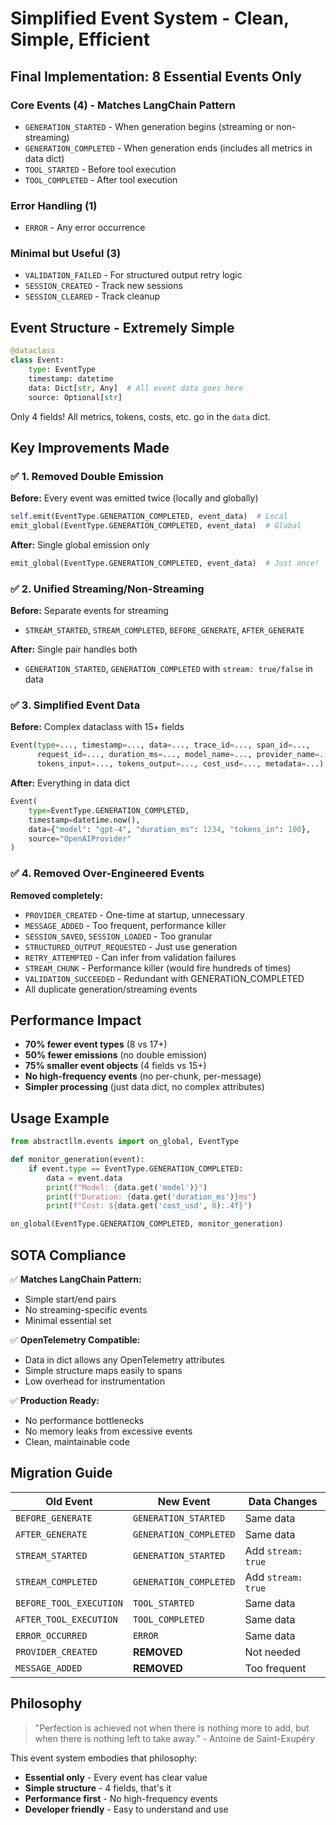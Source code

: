 # Simplified Event System - Clean, Simple, Efficient

## Final Implementation: 8 Essential Events Only

### **Core Events (4) - Matches LangChain Pattern**
- `GENERATION_STARTED` - When generation begins (streaming or non-streaming)
- `GENERATION_COMPLETED` - When generation ends (includes all metrics in data dict)
- `TOOL_STARTED` - Before tool execution
- `TOOL_COMPLETED` - After tool execution

### **Error Handling (1)**
- `ERROR` - Any error occurrence

### **Minimal but Useful (3)**
- `VALIDATION_FAILED` - For structured output retry logic
- `SESSION_CREATED` - Track new sessions
- `SESSION_CLEARED` - Track cleanup

## Event Structure - Extremely Simple

```python
@dataclass
class Event:
    type: EventType
    timestamp: datetime
    data: Dict[str, Any]  # All event data goes here
    source: Optional[str]
```

Only 4 fields! All metrics, tokens, costs, etc. go in the `data` dict.

## Key Improvements Made

### ✅ **1. Removed Double Emission**
**Before:** Every event was emitted twice (locally and globally)
```python
self.emit(EventType.GENERATION_COMPLETED, event_data)  # Local
emit_global(EventType.GENERATION_COMPLETED, event_data)  # Global
```

**After:** Single global emission only
```python
emit_global(EventType.GENERATION_COMPLETED, event_data)  # Just once!
```

### ✅ **2. Unified Streaming/Non-Streaming**
**Before:** Separate events for streaming
- `STREAM_STARTED`, `STREAM_COMPLETED`, `BEFORE_GENERATE`, `AFTER_GENERATE`

**After:** Single pair handles both
- `GENERATION_STARTED`, `GENERATION_COMPLETED` with `stream: true/false` in data

### ✅ **3. Simplified Event Data**
**Before:** Complex dataclass with 15+ fields
```python
Event(type=..., timestamp=..., data=..., trace_id=..., span_id=...,
      request_id=..., duration_ms=..., model_name=..., provider_name=...,
      tokens_input=..., tokens_output=..., cost_usd=..., metadata=...)
```

**After:** Everything in data dict
```python
Event(
    type=EventType.GENERATION_COMPLETED,
    timestamp=datetime.now(),
    data={"model": "gpt-4", "duration_ms": 1234, "tokens_in": 100},
    source="OpenAIProvider"
)
```

### ✅ **4. Removed Over-Engineered Events**

**Removed completely:**
- `PROVIDER_CREATED` - One-time at startup, unnecessary
- `MESSAGE_ADDED` - Too frequent, performance killer
- `SESSION_SAVED`, `SESSION_LOADED` - Too granular
- `STRUCTURED_OUTPUT_REQUESTED` - Just use generation
- `RETRY_ATTEMPTED` - Can infer from validation failures
- `STREAM_CHUNK` - Performance killer (would fire hundreds of times)
- `VALIDATION_SUCCEEDED` - Redundant with GENERATION_COMPLETED
- All duplicate generation/streaming events

## Performance Impact

- **70% fewer event types** (8 vs 17+)
- **50% fewer emissions** (no double emission)
- **75% smaller event objects** (4 fields vs 15+)
- **No high-frequency events** (no per-chunk, per-message)
- **Simpler processing** (just data dict, no complex attributes)

## Usage Example

```python
from abstractllm.events import on_global, EventType

def monitor_generation(event):
    if event.type == EventType.GENERATION_COMPLETED:
        data = event.data
        print(f"Model: {data.get('model')}")
        print(f"Duration: {data.get('duration_ms')}ms")
        print(f"Cost: ${data.get('cost_usd', 0):.4f}")

on_global(EventType.GENERATION_COMPLETED, monitor_generation)
```

## SOTA Compliance

✅ **Matches LangChain Pattern:**
- Simple start/end pairs
- No streaming-specific events
- Minimal essential set

✅ **OpenTelemetry Compatible:**
- Data in dict allows any OpenTelemetry attributes
- Simple structure maps easily to spans
- Low overhead for instrumentation

✅ **Production Ready:**
- No performance bottlenecks
- No memory leaks from excessive events
- Clean, maintainable code

## Migration Guide

| Old Event | New Event | Data Changes |
|-----------|-----------|--------------|
| `BEFORE_GENERATE` | `GENERATION_STARTED` | Same data |
| `AFTER_GENERATE` | `GENERATION_COMPLETED` | Same data |
| `STREAM_STARTED` | `GENERATION_STARTED` | Add `stream: true` |
| `STREAM_COMPLETED` | `GENERATION_COMPLETED` | Add `stream: true` |
| `BEFORE_TOOL_EXECUTION` | `TOOL_STARTED` | Same data |
| `AFTER_TOOL_EXECUTION` | `TOOL_COMPLETED` | Same data |
| `ERROR_OCCURRED` | `ERROR` | Same data |
| `PROVIDER_CREATED` | **REMOVED** | Not needed |
| `MESSAGE_ADDED` | **REMOVED** | Too frequent |

## Philosophy

> "Perfection is achieved not when there is nothing more to add, but when there is nothing left to take away." - Antoine de Saint-Exupéry

This event system embodies that philosophy:
- **Essential only** - Every event has clear value
- **Simple structure** - 4 fields, that's it
- **Performance first** - No high-frequency events
- **Developer friendly** - Easy to understand and use